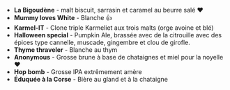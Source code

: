* __La Bigoudène__ - malt biscuit, sarrasin et caramel au beurre salé ❤️
* __Mummy loves White__ - Blanche 👍
* __Karmel-IT__ - Clone triple Karmeliet aux trois malts (orge avoine et blé)
* __Halloween special__ - Pumpkin Ale, brassée avec de la citrouille avec des épices type cannelle, muscade, gingembre et clou de girofle.
* __Thyme thraveler__ - Blanche au thym
* __Anonymous__ - Grosse brune à base de chataignes et miel pour la noyelle ❤️
* __Hop bomb__ - Grosse IPA extrêmement amère
* __Éduquée à la Corse__ - Bière au gland et à la chataigne
